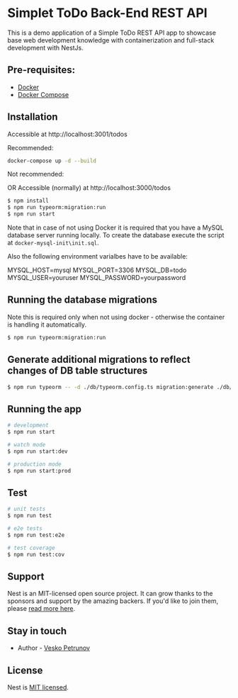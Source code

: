 # Simplet ToDo Back-End REST API

This is a demo application of a Simple ToDo REST API app to showcase base web development knowledge with containerization and full-stack development with NestJs.

## Pre-requisites:

- [Docker](https://www.docker.com/)
- [Docker Compose](https://docs.docker.com/compose/)

## Installation

Accessible at http://localhost:3001/todos

Recommended:

```bash
docker-compose up -d --build
```

Not recommended:

OR Accessible (normally) at http://localhost:3000/todos

```bash
$ npm install
$ npm run typeorm:migration:run
$ npm run start
```

Note that in case of not using Docker it is required that you have a MySQL database server running locally. To create the database execute the script at `docker-mysql-init\init.sql`.

Also the following environment varialbes have to be available:

MYSQL_HOST=mysql
MYSQL_PORT=3306
MYSQL_DB=todo
MYSQL_USER=youruser
MYSQL_PASSWORD=yourpassword

## Running the database migrations

Note this is required only when not using docker - otherwise the container is handling it automatically.

```bash
$ npm run typeorm:migration:run
```

## Generate additional migrations to reflect changes of DB table structures

```bash
$ npm run typeorm -- -d ./db/typeorm.config.ts migration:generate ./db/migrations/<MIGRATION_NAME>
```

## Running the app

```bash
# development
$ npm run start

# watch mode
$ npm run start:dev

# production mode
$ npm run start:prod
```

## Test

```bash
# unit tests
$ npm run test

# e2e tests
$ npm run test:e2e

# test coverage
$ npm run test:cov
```

## Support

Nest is an MIT-licensed open source project. It can grow thanks to the sponsors and support by the amazing backers. If you'd like to join them, please [read more here](https://docs.nestjs.com/support).

## Stay in touch

- Author - [Vesko Petrunov](mailto:vpetrunov@gmail.com)

## License

Nest is [MIT licensed](LICENSE).
